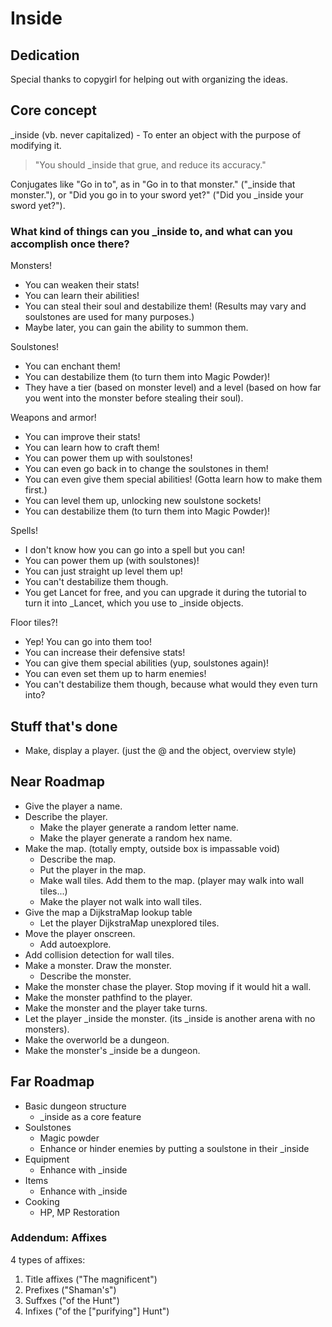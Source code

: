 # Inside

## Dedication

Special thanks to copygirl for helping out with organizing the ideas.

## Core concept

_inside (vb. never capitalized) - To enter an object with the purpose of modifying it.

> "You should _inside that grue, and reduce its accuracy."

Conjugates like "Go in to", as in "Go in to that monster." ("_inside that monster."), or "Did you go in to your sword yet?" ("Did you _inside your sword yet?").

### What kind of things can you _inside to, and what can you accomplish once there?

Monsters!

* You can weaken their stats!
* You can learn their abilities!
* You can steal their soul and destabilize them! (Results may vary and soulstones are used for many purposes.)
* Maybe later, you can gain the ability to summon them.

Soulstones!

* You can enchant them!
* You can destabilize them (to turn them into Magic Powder)!
* They have a tier (based on monster level) and a level (based on how far you went into the monster before stealing their soul).

Weapons and armor!

* You can improve their stats!
* You can learn how to craft them!
* You can power them up with soulstones!
* You can even go back in to change the soulstones in them!
* You can even give them special abilities! (Gotta learn how to make them first.)
* You can level them up, unlocking new soulstone sockets!
* You can destabilize them (to turn them into Magic Powder)!

Spells!

* I don't know how you can go into a spell but you can!
* You can power them up (with soulstones)!
* You can just straight up level them up!
* You can't destabilize them though.
* You get Lancet for free, and you can upgrade it during the tutorial to turn it into _Lancet, which you use to _inside objects.

Floor tiles?!

* Yep! You can go into them too!
* You can increase their defensive stats!
* You can give them special abilities (yup, soulstones again)!
* You can even set them up to harm enemies!
* You can't destabilize them though, because what would they even turn into?

## Stuff that's done

* Make, display a player. (just the @ and the object, overview style)


## Near Roadmap

* Give the player a name.
* Describe the player.
  * Make the player generate a random letter name.
  * Make the player generate a random hex name.
* Make the map. (totally empty, outside box is impassable void)
  * Describe the map.
  * Put the player in the map.
  * Make wall tiles. Add them to the map. (player may walk into wall tiles...)
  * Make the player not walk into wall tiles.
* Give the map a DijkstraMap lookup table
  * Let the player DijkstraMap unexplored tiles.
* Move the player onscreen.
  * Add autoexplore.
* Add collision detection for wall tiles.
* Make a monster. Draw the monster.
  * Describe the monster.
* Make the monster chase the player. Stop moving if it would hit a wall.
* Make the monster pathfind to the player.
* Make the monster and the player take turns.
* Let the player _inside the monster. (its _inside is another arena with no monsters).
* Make the overworld be a dungeon.
* Make the monster's _inside be a dungeon.

## Far Roadmap

* Basic dungeon structure
  * _inside as a core feature
* Soulstones
  * Magic powder
  * Enhance or hinder enemies by putting a soulstone in their _inside
* Equipment
  * Enhance with _inside
* Items
  * Enhance with _inside
* Cooking
  * HP, MP Restoration

### Addendum: Affixes

4 types of affixes:

1. Title affixes ("The magnificent")
2. Prefixes ("Shaman's")
3. Suffxes ("of the Hunt")
4. Infixes ("of the ["purifying"] Hunt")